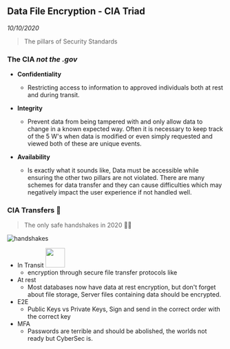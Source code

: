 Data File Encryption - CIA Triad
-----------
_10/10/2020_

> The pillars of Security Standards

### The CIA *not the .gov*

- **Confidentiality**
    - Restricting access to information to approved individuals both at rest and during transit.

- **Integrity**
    - Prevent data from being tampered with and only allow data to change in a known expected way. Often it is necessary to keep track of the 5 W's when data is modified or even simply requested and viewed both of these are unique events. 

- **Availability**
    - Is exactly what it sounds like, Data must be accessible while ensuring the other two pillars are not violated. There are many schemes for data transfer and they can cause difficulties which may negatively impact the user experience if not handled well.

### CIA Transfers 🤝

> The only safe handshakes in 2020 🤣👋

![handshakes](https://docs.aws.amazon.com/cloudhsm/latest/userguide/images/ssl-offload-handshake-process.png)

- In Transit <img src="https://miro.medium.com/max/600/1*31bG4pn4krTrm3emAYFAow.png" height="45"/> 
    - encryption through secure file transfer protocols like 
- At rest
    - Most databases now have data at rest encryption, but don't forget about file storage, Server files containing data should be encrypted.
- E2E
    - Public Keys vs Private Keys, Sign and send in the correct order with the correct key
- MFA
    - Passwords are terrible and should be abolished, the worlds not ready but CyberSec is.
